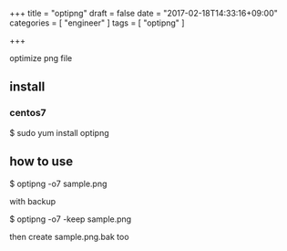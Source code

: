 +++
title = "optipng"
draft = false
date = "2017-02-18T14:33:16+09:00"
categories = [ "engineer" ]
tags = [ "optipng" ]

+++

optimize png file

## install

### centos7

$ sudo yum install optipng

## how to use

$ optipng -o7 sample.png

with backup

$ optipng -o7 -keep sample.png

then create sample.png.bak too



